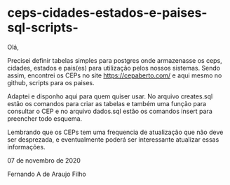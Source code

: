 # ceps-cidades-estados-e-paises-sql-scripts-

Olá, 

Precisei definir tabelas simples para postgres onde armazenasse os ceps, cidades, estados e pais(es) para utilização pelos nossos sistemas.
Sendo assim, encontrei os CEPs no site https://cepaberto.com/ e aqui mesmo no github, scripts para os paises.

Adaptei e disponho aqui para quem quiser usar.
No arquivo creates.sql estão os comandos para criar as tabelas e também uma função para consultar o CEP e no arquivo dados.sql estão os comandos insert para preencher todo esquema.

Lembrando que os CEPs tem uma frequencia de atualização que não deve ser desprezada, e eventualmente poderá ser interessante atualizar essas informações.

07 de novembro de 2020

Fernando A de Araujo Filho
